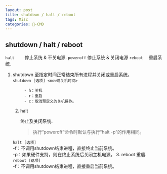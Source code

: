 ```yaml
---
layout: post
title: shutdown / halt / reboot  
tags: Misc
categories: -CMD
---
```


## shutdown / halt / reboot

`halt    `  停止系统 & 不关电源.
`poweroff`  停止系统 & 关闭电源
`reboot  `  重启系统.
  

1. shutdown
	至指定时间正常结束所有进程并关闭或重启系统。      
	`shutdown [选项] <now或关机时间> `   
	  
	        - h：关机      
	        - r：重启      
	        - c：取消预定义的关机操作。

	2. halt

		终止及关闭系统.
		> 执行“poweroff”命令时默认与执行“halt -p”的作用相同。   

	`halt [选项]`      
	        -f：不调用shutdown结束进程，直接终止当前系统。      
	        -p：如果硬件支持，则在终止系统后关闭主机电源。
	3. reboot
		重启.   
		`reboot [选项]`      
		          -f：不调用shutdown结束进程，直接重启当前系统。

